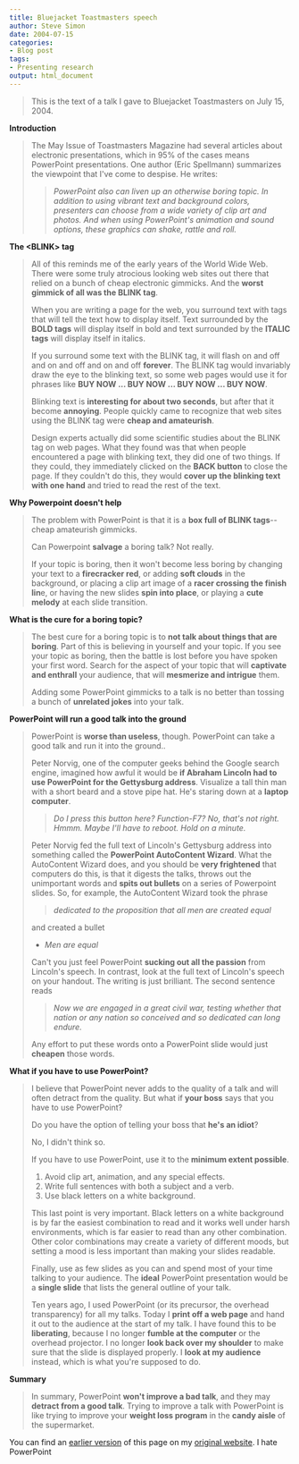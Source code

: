```yaml
---
title: Bluejacket Toastmasters speech
author: Steve Simon
date: 2004-07-15
categories:
- Blog post
tags:
- Presenting research
output: html_document
---
```

> This is the text of a talk I gave to Bluejacket Toastmasters on July
> 15, 2004.

**Introduction**

> The May Issue of Toastmasters Magazine had several articles about
> electronic presentations, which in 95% of the cases means PowerPoint
> presentations. One author (Eric Spellmann) summarizes the viewpoint
> that I\'ve come to despise. He writes:
>
> > *PowerPoint also can liven up an otherwise boring topic. In addition
> > to using vibrant text and background colors, presenters can choose
> > from a wide variety of clip art and photos. And when using
> > PowerPoint\'s animation and sound options, these graphics can shake,
> > rattle and roll.*

**The \<BLINK\> tag**

> All of this reminds me of the early years of the World Wide Web. There
> were some truly atrocious looking web sites out there that relied on a
> bunch of cheap electronic gimmicks. And the **worst gimmick of all was
> the BLINK tag**.
>
> When you are writing a page for the web, you surround text with tags
> that will tell the text how to display itself. Text surrounded by the
> **BOLD tags** will display itself in bold and text surrounded by the
> **ITALIC tags** will display itself in italics.
>
> If you surround some text with the BLINK tag, it will flash on and off
> and on and off and on and off **forever**. The BLINK tag would
> invariably draw the eye to the blinking text, so some web pages would
> use it for phrases like **BUY NOW \... BUY NOW \... BUY NOW \... BUY
> NOW**.
>
> Blinking text is **interesting for about two seconds**, but after that
> it become **annoying**. People quickly came to recognize that web
> sites using the BLINK tag were **cheap and amateurish**.
>
> Design experts actually did some scientific studies about the BLINK
> tag on web pages. What they found was that when people encountered a
> page with blinking text, they did one of two things. If they could,
> they immediately clicked on the **BACK button** to close the page. If
> they couldn\'t do this, they would **cover up the blinking text with
> one hand** and tried to read the rest of the text.

**Why Powerpoint doesn\'t help**

> The problem with PowerPoint is that it is a **box full of BLINK
> tags**\--cheap amateurish gimmicks.
>
> Can Powerpoint **salvage** a boring talk? Not really.
>
> If your topic is boring, then it won\'t become less boring by changing
> your text to a **firecracker red**, or adding **soft clouds** in the
> background, or placing a clip art image of a **racer crossing the
> finish lin**e, or having the new slides **spin into place**, or
> playing a **cute melody** at each slide transition.

**What is the cure for a boring topic?**

> The best cure for a boring topic is to **not talk about things that
> are boring**. Part of this is believing in yourself and your topic. If
> you see your topic as boring, then the battle is lost before you have
> spoken your first word. Search for the aspect of your topic that will
> **captivate and enthrall** your audience, that will **mesmerize and
> intrigue** them.
>
> Adding some PowerPoint gimmicks to a talk is no better than tossing a
> bunch of **unrelated jokes** into your talk.

**PowerPoint will run a good talk into the ground**

> PowerPoint is **worse than useless**, though. PowerPoint can take a
> good talk and run it into the ground..
>
> Peter Norvig, one of the computer geeks behind the Google search
> engine, imagined how awful it would be **if Abraham Lincoln had to use
> PowerPoint for the Gettysburg address**. Visualize a tall thin man
> with a short beard and a stove pipe hat. He\'s staring down at a
> **laptop computer**.
>
> > *Do I press this button here? Function-F7? No, that\'s not right.
> > Hmmm. Maybe I\'ll have to reboot. Hold on a minute.*
>
> Peter Norvig fed the full text of Lincoln\'s Gettysburg address into
> something called the **PowerPoint AutoContent Wizard**. What the
> AutoContent Wizard does, and you should be **very frightened** that
> computers do this, is that it digests the talks, throws out the
> unimportant words and **spits out bullets** on a series of Powerpoint
> slides. So, for example, the AutoContent Wizard took the phrase
>
> > *dedicated to the proposition that all men are created equal*
>
> and created a bullet
>
> -   *Men are equal*
>
> Can\'t you just feel PowerPoint **sucking out all the passion** from
> Lincoln\'s speech. In contrast, look at the full text of Lincoln\'s
> speech on your handout. The writing is just brilliant. The second
> sentence reads
>
> > *Now we are engaged in a great civil war, testing whether that
> > nation or any nation so conceived and so dedicated can long endure.*
>
> Any effort to put these words onto a PowerPoint slide would just
> **cheapen** those words.

**What if you have to use PowerPoint?**

> I believe that PowerPoint never adds to the quality of a talk and will
> often detract from the quality. But what if **your boss** says that
> you have to use PowerPoint?
>
> Do you have the option of telling your boss that **he\'s an idiot**?
>
> No, I didn\'t think so.
>
> If you have to use PowerPoint, use it to the **minimum extent
> possible**.
>
> 1.  Avoid clip art, animation, and any special effects.
> 2.  Write full sentences with both a subject and a verb.
> 3.  Use black letters on a white background.
>
> This last point is very important. Black letters on a white background
> is by far the easiest combination to read and it works well under
> harsh environments, which is far easier to read than any other
> combination. Other color combinations may create a variety of
> different moods, but setting a mood is less important than making your
> slides readable.
>
> Finally, use as few slides as you can and spend most of your time
> talking to your audience. The **ideal** PowerPoint presentation would
> be a **single slide** that lists the general outline of your talk.
>
> Ten years ago, I used PowerPoint (or its precursor, the overhead
> transparency) for all my talks. Today I **print off a web page** and
> hand it out to the audience at the start of my talk. I have found this
> to be **liberating**, because I no longer **fumble at the computer**
> or the overhead projector. I no longer **look back over my shoulder**
> to make sure that the slide is displayed properly. I **look at my
> audience** instead, which is what you\'re supposed to do.

**Summary**

> In summary, PowerPoint **won\'t improve a bad talk**, and they may
> **detract from a good talk**. Trying to improve a talk with PowerPoint
> is like trying to improve your **weight loss program** in the **candy
> aisle** of the supermarket.

You can find an [earlier version](http://www.pmean.com/04/powerpoint1.html) of this page on my [original website](http://www.pmean.com/original_site.html). I hate PowerPoint
